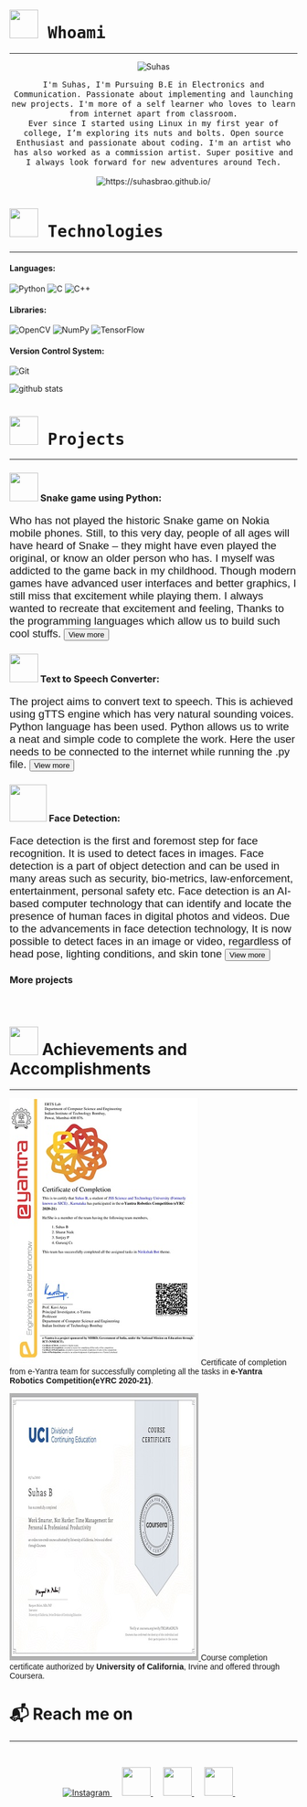 <!--<h3 align = "center" >
  <img src = "/assets/header.gif" width = 1000 height = 200 /> Namaste!
</h3>
-->
<link href="https://cdn.jsdelivr.net/npm/remixicon@2.5.0/fonts/remixicon.css" rel="stylesheet">
<link href="/assets/style.css" rel="stylesheet">

<a href="https://suhasbrao.github.io/" id="back-to-top" class="back-to-top" style="display: inline;"><i class="ri-arrow-up-line"></i></a>

<script>
  var link = document.getElementById("back-to-top");
  var amountScrolled = 500;

  window.addEventListener('scroll', function(e) {
      if ( window.pageYOffset > amountScrolled ) {
          link.classList.add('show');
      } else {
          link.className = 'back-to-top';
      }
  });  

  link.addEventListener('click', function(e) {
      e.preventDefault();

      var distance = 0 - window.pageYOffset;
      var increments = distance/(500/16);
      function animateScroll() {
          window.scrollBy(0, increments);
          if (window.pageYOffset <= document.body.offsetTop) {
              clearInterval(runAnimation);
          }
      };
      // Loop the animation function
      var runAnimation = setInterval(animateScroll, 16);
  });
</script>

<p id="about">
  <h1 align="left">
    <samp>
      <img src = "https://image.flaticon.com/icons/png/128/1177/1177568.png" width = 50 height = 50 /> Whoami
    </samp>
  </h1>
  <hr class="hr1" />
<!-- below is used to display image -->
  <p align = "center">
  <img src = "https://images.weserv.nl/?url=avatars.githubusercontent.com/u/65769327?v=4&h=300&w=300&fit=cover&mask=circle&maxage=7d" alt = 'Suhas'/>
  </p>
<!-- About me -->
  <p align="center">
    <samp>I'm Suhas, I'm Pursuing B.E in Electronics and Communication. Passionate about implementing and launching new projects. I'm more of a self learner who loves to learn from internet apart from classroom. <br>Ever since I started using Linux in my first year of college, I’m exploring its nuts and bolts.
    Open source Enthusiast and passionate about coding.
    I'm an artist who has also worked as a commission artist. Super positive and I always look forward for new adventures around Tech.
    </samp>
    <br><br>
    <img src="https://komarev.com/ghpvc/?username=SuhasBRao&color=green&style=flat" color=green alt="https://suhasbrao.github.io/" />
    <!--<img src="https://komarev.com/ghpvc/?username=SuhasBRao" color=green alt="https://github.com/SuhasBRao" /> -->
  </p>
</p>

<!-- Tools and Technology section -->
<h1 align = "left" >
 <samp>
  <img src = "https://image.flaticon.com/icons/png/128/1087/1087840.png" width = 50 height = 50 />
  Technologies
 </samp>
</h1>
<hr class="hr1" />
<h4>Languages:</h4>

  <img alt="Python" src="https://img.shields.io/badge/Python-3776AB?logo=python&logoColor=white&style=for-the-badge" />
  <img alt="C" src="https://img.shields.io/badge/C-A8B9CC?logo=c&logoColor=white&style=for-the-badge" />
  <img alt="C++" src="https://img.shields.io/badge/C++-00599C?logo=c++&logoColor=white&style=for-the-badge" />

<h4>Libraries:</h4>

  <img alt="OpenCV" src="https://img.shields.io/badge/OpenCV-5C3EE8?logo=opencv5&logoColor=white&style=for-the-badge" />
  <img alt="NumPy" src="https://img.shields.io/badge/NumPy-013243?logo=numpy3&logoColor=white&style=for-the-badge" />
  <img alt="TensorFlow" src="https://img.shields.io/badge/TensorFlow-FF6F00?logo=tensorflow&logoColor=white&style=for-the-badge" />

<h4>Version Control System:</h4>

<img alt="Git" src="https://img.shields.io/badge/Git-F05032?logo=git&logoColor=white&style=for-the-badge" />

![github stats](https://github-readme-stats.vercel.app/api?username=SuhasBRao)



<!-- Project setion --->
<p id = "Project">
<h1>
  <samp>
  <img src = "https://image.flaticon.com/icons/png/128/4005/4005054.png" width = 50 height = 50 />
  Projects
  </samp>
</h1>
<hr class="hr1" />
<h3>
  <img src = "https://image.flaticon.com/icons/png/128/3662/3662068.png" width = 50 height = 50/>
  Snake game using Python:
</h3>
<p style="font-family:perpetua,arial,helvetica;font-size:135%;">Who has not played the historic Snake game on Nokia mobile phones. Still, to this very day, people of all ages will have heard of Snake – they might have even played the original, or know an older person who has. I myself was addicted to the game back in my childhood. Though modern games have advanced user interfaces and better graphics, I still miss that excitement while playing them. I always wanted to recreate that excitement and feeling, Thanks to the programming languages which allow us to build such cool stuffs.
<a href = "https://suhasbrao.github.io/Snake-game/">
  <button class="btn"> View more
  </button>
</a></p>

<h3>
  <img src ="https://external-content.duckduckgo.com/iu/?u=https%3A%2F%2Fgifimage.net%2Fwp-content%2Fuploads%2F2017%2F10%2Fmicrophone-gif-12.gif&f=1&nofb=1" width = 50 height = 50 />
  Text to Speech Converter:
</h3>
<p style="font-family:perpetua,arial,helvetica;font-size:135%;">The project aims to convert text to speech. This is achieved using gTTS engine which has very natural sounding voices. Python language has been used. Python allows us to write a neat and simple code to complete the work. Here the user needs to be connected to the internet while running the .py file.
<a href = "https://suhasbrao.github.io/Text-To-Speech/" >
  <button class="btn"> View more
  </button>
</a>
</p>

<h3>
  <img src="https://image.flaticon.com/icons/png/128/2199/2199469.png" width = 65 height = 65 />
  Face Detection:
</h3>
<p style="font-family:perpetua,arial,helvetica;font-size:135%;">Face detection is the first and foremost step for face recognition. It is used to detect faces in images. Face detection is a part of object detection and can be used in many areas such as security, bio-metrics, law-enforcement, entertainment, personal safety etc.
Face detection is an AI-based computer technology that can identify and locate the presence of human faces in digital photos and videos. Due to the advancements in face detection technology, It is now possible to detect faces in an image or video, regardless of head pose, lighting conditions, and skin tone
<a href = 'https://suhasbrao.github.io/FaceDetection/' >
  <button class="btn"> View more
  </button>
</a></p>

<h3> More projects </h3>
<div class="dots-3"></div>

&nbsp;&nbsp;&nbsp;&nbsp;

<h1  align="left"><img src="https://image.flaticon.com/icons/png/128/2490/2490354.png" width= 50 height = 50 /> Achievements and Accomplishments</h1>
<hr class="hr1" />
<p style = "font-family:arial,courier,helvetica;"><a href="https://drive.google.com/file/d/1GcJ3FPRdHaV3cHab1WY9BhOIS4QeYNmJ/view?usp=sharing">
    <img class="my float_left" src="/assets/reduced.jpg" /></a> Certificate of completion from e-Yantra team for successfully completing all the tasks in <b>e-Yantra Robotics Competition(eYRC 2020-21)</b>.
<p>

<p style = "font-family:arial,courier,helvetica;"><a href="https://drive.google.com/file/d/1Psz4Zya2jeJ7cmhUnwSZJTr3E1ypYyFQ/view?usp=sharing">
    <img class="my float_right" src="/assets/time_management.jpg" />
  </a>Course completion certificate authorized by <b>University of California</b>, Irvine and offered through Coursera.
  <p>



<!-- Reach me on section -->
<h1  align="left">&#x1F4EC; Reach me on</h1>
<hr class="hr1" />
&nbsp;&nbsp;&nbsp;&nbsp;
<p id = "reach_me_on" align = "center" >
  <a href="https://www.instagram.com/suhasbrao/">
    <img
      alt="Instagram"
      src = "https://image.flaticon.com/icons/png/128/185/185985.png"
      width = 50
      height = 50
    />
  </a>
  &emsp;
  <a href="mailto:raos04567@gmail.com?subject=Hello%20Suhas B,%20From%20Github">
    <img
      src = "https://image.flaticon.com/icons/png/128/552/552486.png"
      width = 50
      height = 50   
    />
  </a>
  &emsp;
  <a href="https://in.linkedin.com/in/suhasbrao?trk=profile-badge">
    <img
      src = "https://image.flaticon.com/icons/png/128/185/185964.png"
      width = 50
      height = 50   
    />
  </a>
  &emsp;
  <a href="https://www.quora.com/profile/Suhas-Rao-66">
    <img
      src = "https://image.flaticon.com/icons/png/128/185/185976.png"
      width = 50
      height = 50   
    />
  </a>
&nbsp;&nbsp;&nbsp;&nbsp;
</p>
